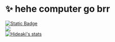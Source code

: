# ✨ hehe computer go brr
<a href="https://ionnet.dev/">
  <img alt="Static Badge" src="https://img.shields.io/badge/Website-Ionnet.dev-darkblue?logo=htmx&link=https%3A%2F%2Fionnet.dev%2F">
</a>

<br>

<a href="https://github.com/LucasionGS?tab=repositories">
  <img align="center" src="https://github-readme-stats.vercel.app/api/top-langs/?username=LucasionGS&layout=compact&show_icons=true&title_color=fff&icon_color=79ff97&text_color=9f9f9f&bg_color=151515" />
</a>
<br>
<a href="https://github.com/LucasionGS">
  <img align="center" src="https://github-readme-stats.vercel.app/api?username=LucasionGS&show_icons=true&include_all_commits=true&show_icons=true&title_color=fff&icon_color=79ff97&text_color=9f9f9f&bg_color=151515" alt="Hideaki's stats" />
</a>
